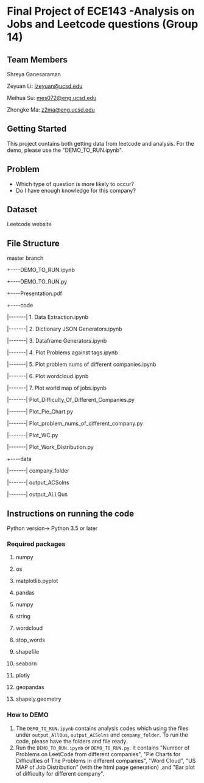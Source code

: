 # Final Project of ECE143 -Analysis on Jobs and Leetcode questions (Group 14)
## Team Members
Shreya Ganesaraman


Zeyuan Li: lzeyuan@ucsd.edu


Meihua Su: mes072@eng.ucsd.edu


Zhongke Ma: z2ma@eng.ucsd.edu

## Getting Started
This project contains both getting data from leetcode and analysis.
For the demo, please use the "DEMO_TO_RUN.ipynb".

## Problem
- Which type of question is more likely to occur?
- Do I have enough knowledge for this company?

## Dataset
Leetcode website 


## File Structure

master branch

+----DEMO_TO_RUN.ipynb

+----DEMO_TO_RUN.py

+----Presentation.pdf

+----code

|-------|   1. Data Extraction.ipynb

|-------|   2. Dictionary JSON Generators.ipynb

|-------|   3. Dataframe Generators.ipynb

|-------|   4. Plot Problems against tags.ipynb

|-------|   5. Plot problem nums of different companies.ipynb

|-------|   6. Plot wordcloud.ipynb

|-------|   7. Plot world map of jobs.ipynb

|-------|   Plot_Difficulty_Of_Different_Companies.py

|-------|   Plot_Pie_Chart.py

|-------|   Plot_problem_nums_of_different_company.py

|-------|   Plot_WC.py

|-------|   Plot_Work_Distribution.py



+----data

|-------|   company_folder

|-------|   output_ACSolns

|-------|   output_ALLQus     

## Instructions on running the code
Python version-> Python 3.5 or later

### Required packages
01. numpy


02. os


03. matplotlib.pyplot


04. pandas 

05. numpy 


06. string


07. wordcloud

08. stop_words


9.  shapefile 


10.  seaborn 


11. plotly


12.  geopandas


13. shapely.geometry 


### How to DEMO

1. The `DEMO_TO_RUN.ipynb` contains analysis codes which using the files under `output_AllQus`, `output_ACSolns` and `company_folder`.
To run the code, please have the folders and file ready.
2. Run the `DEMO_TO_RUN.ipynb` or `DEMO_TO_RUN.py`. It contains "Number of Problems on LeetCode from different companies", "Pie Charts for Difficulties of The Problems In different companies", "Word Cloud", "US MAP of Job Distribution" (with the html page generation) ,and "Bar plot of difficulty for different company".
